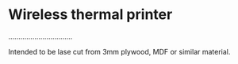 # Wireless thermal printer

................................

Intended to be lase cut from 3mm plywood, MDF or similar material.
